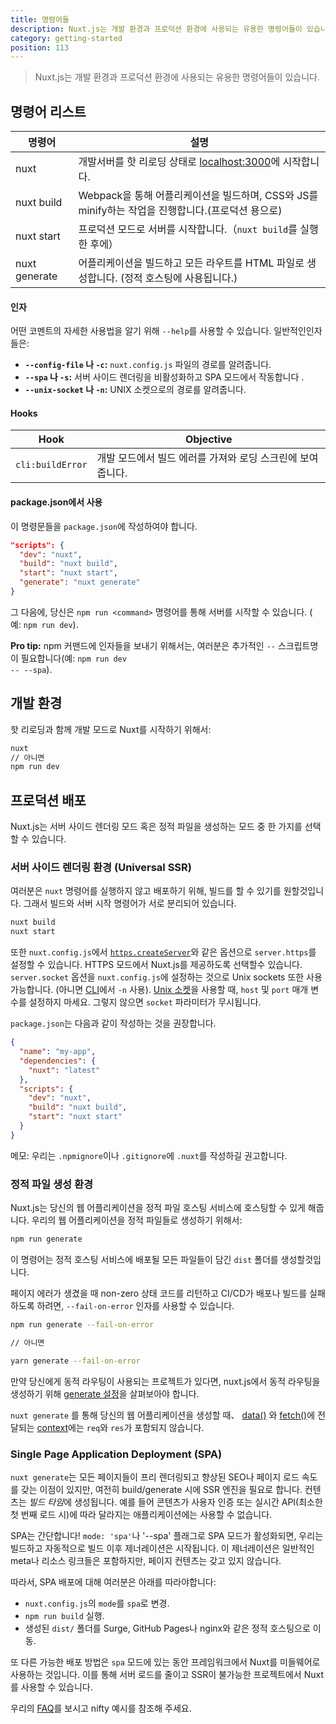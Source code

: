 ```yaml
---
title: 명령어들
description: Nuxt.js는 개발 환경과 프로덕션 환경에 사용되는 유용한 명령어들이 있습니다.
category: getting-started
position: 113
---
```


> Nuxt.js는 개발 환경과 프로덕션 환경에 사용되는 유용한 명령어들이 있습니다.

## 명령어 리스트

| 명령어        | 설명                                                                                              |
| ------------- | ------------------------------------------------------------------------------------------------- |
| nuxt          | 개발서버를 핫 리로딩 상태로 [localhost:3000](http://localhost:3000)에 시작합니다.                 |
| nuxt build    | Webpack을 통해 어플리케이션을 빌드하며, CSS와 JS를 minify하는 작업을 진행합니다.(프로덕션 용으로) |
| nuxt start    | 프로덕션 모드로 서버를 시작합니다.（`nuxt build`를 실행한 후에）                                  |
| nuxt generate | 어플리케이션을 빌드하고 모든 라우트를 HTML 파일로 생성합니다. (정적 호스팅에 사용됩니다.)         |

#### 인자

어떤 코멘트의 자세한 사용법을 알기 위해 `--help`를 사용할 수 있습니다. 일반적인인자들은:

- **`--config-file` 나 `-c`:** `nuxt.config.js` 파일의 경로를 알려줍니다.
- **`--spa` 나 `-s`:** 서버 사이드 렌더링을 비활성화하고 SPA 모드에서 작동합니다 .
- **`--unix-socket` 나 `-n`:** UNIX 소켓으로의 경로를 알려줍니다.

#### Hooks

| Hook             | Objective                                                  |
| ---------------- | ---------------------------------------------------------- |
| `cli:buildError` | 개발 모드에서 빌드 에러를 가져와 로딩 스크린에 보여줍니다. |

#### package.json에서 사용

이 명령문들을 `package.json`에 작성하여야 합니다.

```json
"scripts": {
  "dev": "nuxt",
  "build": "nuxt build",
  "start": "nuxt start",
  "generate": "nuxt generate"
}
```

그 다음에, 당신은 `npm run <command>` 명령어를 통해 서버를 시작할 수 있습니다. ( 예: `npm run dev`).

<div class="Alert Alert--nuxt-green">

<b>Pro tip:</b> npm 커맨드에 인자들을 보내기 위해서는, 여러분은 추가적인 <code>--</code> 스크립트명이 필요합니다(예: <code>npm run dev -- --spa</code>).

</div>

## 개발 환경

핫 리로딩과 함께 개발 모드로 Nuxt를 시작하기 위해서:

```bash
nuxt
// 아니면
npm run dev
```

## 프로덕션 배포

Nuxt.js는 서버 사이드 렌더링 모드 혹은 정적 파일을 생성하는 모드 중 한 가지를 선택할 수 있습니다.

### 서버 사이드 렌더링 환경 (Universal SSR)

여러분은 `nuxt` 명령어를 실행하지 않고 배포하기 위해, 빌드를 할 수 있기를 원할것입니다. 그래서 빌드와 서버 시작 명령어가 서로 분리되어 있습니다.

```bash
nuxt build
nuxt start
```

또한 `nuxt.config.js`에서 [`https.createServer`](https://nodejs.org/api/https.html)와 같은 옵션으로 `server.https`를 설정할 수 있습니다. HTTPS 모드에서 Nuxt.js를 제공하도록 선택할수 있습니다. `server.socket` 옵션을 `nuxt.config.js`에 설정하는 것으로 Unix sockets 또한 사용가능합니다. (아니면 [CLI](https://nuxtjs.org/guide/commands#list-of-commands)에서 `-n` 사용). [Unix 소켓](https://en.wikipedia.org/wiki/Berkeley_sockets)을 사용할 때, `host` 및 `port` 매개 변수를 설정하지 마세요. 그렇지 않으면 `socket` 파라미터가 무시됩니다.

`package.json`는 다음과 같이 작성하는 것을 권장합니다.

```json
{
  "name": "my-app",
  "dependencies": {
    "nuxt": "latest"
  },
  "scripts": {
    "dev": "nuxt",
    "build": "nuxt build",
    "start": "nuxt start"
  }
}
```

메모: 우리는 `.npmignore`이나 `.gitignore`에 `.nuxt`를 작성하길 권고합니다.

### 정적 파일 생성 환경

Nuxt.js는 당신의 웹 어플리케이션을 정적 파일 호스팅 서비스에 호스팅할 수 있게 해줍니다. 우리의 웹 어플리케이션을 정적 파일들로 생성하기 위해서:

```bash
npm run generate
```

이 명령어는 정적 호스팅 서비스에 배포될 모든 파일들이 담긴 `dist` 폴더를 생성할것입니다.

페이지 에러가 생겼을 때 non-zero 상태 코드를 리턴하고 CI/CD가 배포나 빌드를 실패하도록 하려면, `--fail-on-error` 인자를 사용할 수 있습니다.

```bash
npm run generate --fail-on-error

// 아니면

yarn generate --fail-on-error
```

만약 당신에게 동적 라우팅이 사용되는 프로젝트가 있다면, nuxt.js에서 동적 라우팅을 생성하기 위해 [generate 설정](/api/configuration-generate)을 살펴보아야 합니다.

<div class="Alert">

`nuxt generate` 를 통해 당신의 웹 어플리케이션을 생성할 때、 [data()](/guide/async-data#the-data-method) 와 [fetch()](/guide/vuex-store#the-fetch-method)에 전달되는 [context](/api#context)에는 `req`와 `res`가 포함되지 않습니다.

</div>

### Single Page Application Deployment (SPA)

`nuxt generate`는 모든 페이지들이 프리 렌더링되고 향상된 SEO나 페이지 로드 속도를 갖는 이점이 있지만, 여전히 build/generate 시에 SSR 엔진을 필요로 합니다. 컨텐츠는 *빌드 타임*에 생성됩니다. 예를 들어 콘텐츠가 사용자 인증 또는 실시간 API(최소한 첫 번째 로드 시)에 따라 달라지는 애플리케이션에는 사용할 수 없습니다.

SPA는 간단합니다! `mode: 'spa'`나 '--spa' 플래그로 SPA 모드가 활성화되면, 우리는빌드하고 자동적으로 빌드 이후 제너레이션은 시작됩니다. 이 제너레이션은 일반적인 meta나 리소스 링크들은 포함하지만, 페이지 컨텐츠는 갖고 있지 않습니다.

따라서, SPA 배포에 대해 여러분은 아래를 따라야합니다:

- `nuxt.config.js`의 `mode`를 `spa`로 변경.
- `npm run build` 실행.
- 생성된 `dist/` 폴더를 Surge, GitHub Pages나 nginx와 같은 정적 호스팅으로 이동.

또 다른 가능한 배포 방법은 `spa` 모드에 있는 동안 프레임워크에서 Nuxt를 미들웨어로 사용하는 것입니다. 이를 통해 서버 로드를 줄이고 SSR이 불가능한 프로젝트에서 Nuxt를 사용할 수 있습니다.

<div class="Alert">

우리의 [FAQ](/faq)를 보시고 nifty 예시를 참조해 주세요.

</div>
